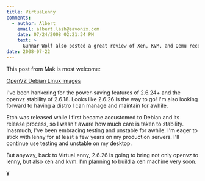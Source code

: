 ```yaml
---
title: VirtuaLenny 
comments:
  - author: Albert
    email: albert.lash@savonix.com
    date: 07/24/2008 02:21:34 PM
    text: >
      Gunnar Wolf also posted a great review of Xen, KVM, and Qemu recently:<br/><br/><a href="http://gwolf.org/node/1845" rel="nofollow">http://gwolf.org/node/1845</a>
date: 2008-07-22
---
```

This post from Mak is most welcome:

<a href="http://www.itp.tuwien.ac.at/~mattems/blog/2008/07/22#linux-image-openvz">OpenVZ Debian Linux images</a>

I've been hankering for the power-saving features of 2.6.24+ and the openvz stability of 2.6.18. Looks like 2.6.26 is the way to go! I'm also looking forward to having a distro I can manage and maintain for awhile.

Etch was released while I first became accustomed to Debian and its release process, so I wasn't aware how much care is taken to stability. Inasmuch, I've been embracing testing and unstable for awhile. I'm eager to stick with lenny for at least a few years on my production servers. I'll continue use testing and unstable on my desktop.

But anyway, back to VirtuaLenny, 2.6.26 is going to bring not only openvz to lenny, but also xen and kvm. I'm planning to build a xen machine very soon.

¥

